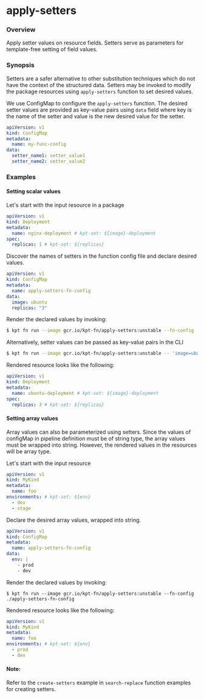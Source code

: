 # apply-setters

### Overview

<!--mdtogo:Short-->

Apply setter values on resource fields. Setters serve as parameters for template-free
setting of field values.

<!--mdtogo-->

### Synopsis

<!--mdtogo:Long-->

Setters are a safer alternative to other substitution techniques which do not
have the context of the structured data. Setters may be invoked to modify the
package resources using `apply-setters` function to set desired values.

We use ConfigMap to configure the `apply-setters` function. The desired setter
values are provided as key-value pairs using `data` field where key is the name of the
setter and value is the new desired value for the setter.

```yaml
apiVersion: v1
kind: ConfigMap
metadata:
  name: my-func-config
data:
  setter_name1: setter_value1
  setter_name2: setter_value2
```

<!--mdtogo-->

### Examples

<!--mdtogo:Examples-->

#### Setting scalar values

Let's start with the input resource in a package

```yaml
apiVersion: v1
kind: Deployment
metadata:
  name: nginx-deployment # kpt-set: ${image}-deployment
spec:
  replicas: 1 # kpt-set: ${replicas}
```

Discover the names of setters in the function config file and declare desired values.

```yaml
apiVersion: v1
kind: ConfigMap
metadata:
  name: apply-setters-fn-config
data:
  image: ubuntu
  replicas: "3"
```

Render the declared values by invoking:

```sh
$ kpt fn run --image gcr.io/kpt-fn/apply-setters:unstable --fn-config ./apply-setters-fn-config
```

Alternatively, setter values can be passed as key-value pairs in the CLI

```sh
$ kpt fn run --image gcr.io/kpt-fn/apply-setters:unstable -- 'image=ubuntu' 'replicas=3'
```

Rendered resource looks like the following:

```yaml
apiVersion: v1
kind: Deployment
metadata:
  name: ubuntu-deployment # kpt-set: ${image}-deployment
spec:
  replicas: 3 # kpt-set: ${replicas}
```

#### Setting array values

Array values can also be parameterized using setters. Since the values of configMap
in pipeline definition must be of string type, the array values must be wrapped into
string. However, the rendered values in the resources will be array type.

Let's start with the input resource

```yaml
apiVersion: v1
kind: MyKind
metadata:
  name: foo
environments: # kpt-set: ${env}
  - dev
  - stage
```

Declare the desired array values, wrapped into string.

```yaml
apiVersion: v1
kind: ConfigMap
metadata:
  name: apply-setters-fn-config
data:
  env: |
    - prod
    - dev
```

Render the declared values by invoking:

```
$ kpt fn run --image gcr.io/kpt-fn/apply-setters:unstable --fn-config ./apply-setters-fn-config
```

Rendered resource looks like the following:

```yaml
apiVersion: v1
kind: MyKind
metadata:
  name: foo
environments: # kpt-set: ${env}
  - prod
  - dev
```

<!--mdtogo-->

#### Note:

Refer to the `create-setters` example in `search-replace` function examples for creating setters.
